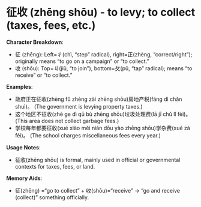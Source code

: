 # **征收 (zhēng shōu) - to levy; to collect (taxes, fees, etc.)**

**Character Breakdown**:  
- 征 (zhēng): Left=彳(chì, “step” radical), right=正(zhèng, “correct/right”); originally means “to go on a campaign” or “to collect.”  
- 收 (shōu): Top=丩(jiū, “to join”), bottom=攵(pū, “tap” radical); means “to receive” or “to collect.”

**Examples**:  
- 政府正在征收(zhèng fǔ zhèng zài zhēng shōu)房地产税(fáng dì chǎn shuì)。 (The government is levying property taxes.)  
- 这个地区不征收(zhè ge dì qū bù zhēng shōu)垃圾处理费(lā jī chǔ lǐ fèi)。 (This area does not collect garbage fees.)  
- 学校每年都要征收(xué xiào měi nián dōu yào zhēng shōu)学杂费(xué zá fèi)。 (The school charges miscellaneous fees every year.)

**Usage Notes**:  
- 征收(zhēng shōu) is formal, mainly used in official or governmental contexts for taxes, fees, or land.

**Memory Aids**:  
- 征(zhēng) =“go to collect” + 收(shōu)=“receive” → “go and receive (collect)” something officially.